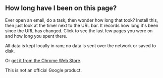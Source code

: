 ## How long have I been on this page?

Ever open an email, do a task, then wonder how long that took?  Install this,
then just look at the timer next to the URL bar.  It records how long it's been
since the URL has changed.  Click to see the last few pages you were on and how
long you spent there.

All data is kept locally in ram; no data is sent over the network or saved to
disk.

Or [get it from the Chrome Web Store](https://chrome.google.com/webstore/detail/page-timer/enljfpkeopdppbphgadibdpodgjhmabm).

This is not an official Google product.

